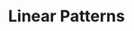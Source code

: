 ---
title: 'Linear Patterns'
icon: 'icon.png'
link: '/en/techs/patterns/function:pattern_1D'
sitemap:
    ignore: true

content:
    items: 
        - '@taxonomy.function': 'pattern_1D'
    filter:
        published: true
        type: 'tech' 
---